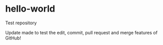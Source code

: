 # hello-world
Test repository

Update made to test the edit, commit, pull request and merge features of GitHub!
